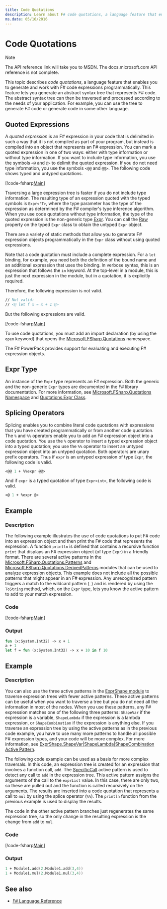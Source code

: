 ```yaml
---
title: Code Quotations
description: Learn about F# code quotations, a language feature that enables you to generate and work with F# code expressions programmatically.
ms.date: 05/16/2016
---
```

# Code Quotations

> [!NOTE]
> The API reference link will take you to MSDN.  The docs.microsoft.com API reference is not complete.

This topic describes *code quotations*, a language feature that enables you to generate and work with F# code expressions programmatically. This feature lets you generate an abstract syntax tree that represents F# code. The abstract syntax tree can then be traversed and processed according to the needs of your application. For example, you can use the tree to generate F# code or generate code in some other language.

## Quoted Expressions

A *quoted expression* is an F# expression in your code that is delimited in such a way that it is not compiled as part of your program, but instead is compiled into an object that represents an F# expression. You can mark a quoted expression in one of two ways: either with type information or without type information. If you want to include type information, you use the symbols `<@` and `@>` to delimit the quoted expression. If you do not need type information, you use the symbols `<@@` and `@@>`. The following code shows typed and untyped quotations.

[!code-fsharp[Main](../../../samples/snippets/fsharp/lang-ref-3/snippet501.fs)]

Traversing a large expression tree is faster if you do not include type information. The resulting type of an expression quoted with the typed symbols is `Expr<'T>`, where the type parameter has the type of the expression as determined by the F# compiler's type inference algorithm. When you use code quotations without type information, the type of the quoted expression is the non-generic type [Expr](https://msdn.microsoft.com/library/ed6a2caf-69d4-45c2-ab97-e9b3be9bce65). You can call the [Raw](https://msdn.microsoft.com/library/47fb94f1-e77f-4c68-aabc-2b0ba40d59c2) property on the typed `Expr` class to obtain the untyped `Expr` object.

There are a variety of static methods that allow you to generate F# expression objects programmatically in the `Expr` class without using quoted expressions.

Note that a code quotation must include a complete expression. For a `let` binding, for example, you need both the definition of the bound name and an additional expression that uses the binding. In verbose syntax, this is an expression that follows the `in` keyword. At the top-level in a module, this is just the next expression in the module, but in a quotation, it is explicitly required.

Therefore, the following expression is not valid.

```fsharp
// Not valid:
// <@ let f x = x + 1 @>
```

But the following expressions are valid.

[!code-fsharp[Main](../../../samples/snippets/fsharp/lang-ref-3/snippet502.fs)]

To use code quotations, you must add an import declaration (by using the `open` keyword) that opens the [Microsoft.FSharp.Quotations](https://msdn.microsoft.com/library/e9ce8a3a-e00c-4190-bad5-cce52ee089b2) namespace.

The F# PowerPack provides support for evaluating and executing F# expression objects.

## Expr Type

An instance of the `Expr` type represents an F# expression. Both the generic and the non-generic `Expr` types are documented in the F# library documentation. For more information, see [Microsoft.FSharp.Quotations Namespace](https://msdn.microsoft.com/visualfsharpdocs/conceptual/microsoft.fsharp.quotations-namespace-%5bfsharp%5d) and [Quotations.Expr Class](https://msdn.microsoft.com/visualfsharpdocs/conceptual/quotations.expr-class-%5bfsharp%5d).

## Splicing Operators

Splicing enables you to combine literal code quotations with expressions that you have created programmatically or from another code quotation. The `%` and `%%` operators enable you to add an F# expression object into a code quotation. You use the `%` operator to insert a typed expression object into a typed quotation; you use the `%%` operator to insert an untyped expression object into an untyped quotation. Both operators are unary prefix operators. Thus if `expr` is an untyped expression of type `Expr`, the following code is valid.

```fsharp
<@@ 1 + %%expr @@>
```

And if `expr` is a typed quotation of type `Expr<int>`, the following code is valid.

```fsharp
<@ 1 + %expr @>
```

## Example

### Description

The following example illustrates the use of code quotations to put F# code into an expression object and then print the F# code that represents the expression. A function `println` is defined that contains a recursive function `print` that displays an F# expression object (of type `Expr`) in a friendly format. There are several active patterns in the [Microsoft.FSharp.Quotations.Patterns](https://msdn.microsoft.com/library/093944a9-c752-403a-8983-5fcd5dbf92a4) and [Microsoft.FSharp.Quotations.DerivedPatterns](https://msdn.microsoft.com/library/d2434a6e-ae7b-4f3d-b567-c162938bc9cd) modules that can be used to analyze expression objects. This example does not include all the possible patterns that might appear in an F# expression. Any unrecognized pattern triggers a match to the wildcard pattern (`_`) and is rendered by using the `ToString` method, which, on the `Expr` type, lets you know the active pattern to add to your match expression.

### Code

[!code-fsharp[Main](../../../samples/snippets/fsharp/lang-ref-3/snippet601.fs)]

### Output

```fsharp
fun (x:System.Int32) -> x + 1
a + 1
let f = fun (x:System.Int32) -> x + 10 in f 10
```

## Example

### Description

You can also use the three active patterns in the [ExprShape module](https://msdn.microsoft.com/library/7685150e-2432-4d39-9338-57292eff18de) to traverse expression trees with fewer active patterns. These active patterns can be useful when you want to traverse a tree but you do not need all the information in most of the nodes. When you use these patterns, any F# expression matches one of the following three patterns: `ShapeVar` if the expression is a variable, `ShapeLambda` if the expression is a lambda expression, or `ShapeCombination` if the expression is anything else. If you traverse an expression tree by using the active patterns as in the previous code example, you have to use many more patterns to handle all possible F# expression types, and your code will be more complex. For more information, see [ExprShape.ShapeVar&#124;ShapeLambda&#124;ShapeCombination Active Pattern](https://msdn.microsoft.com/visualfsharpdocs/conceptual/exprshape.shapevarhshapelambdahshapecombination-active-pattern-%5bfsharp%5d).

The following code example can be used as a basis for more complex traversals. In this code, an expression tree is created for an expression that involves a function call, `add`. The [SpecificCall](https://msdn.microsoft.com/library/05a77b21-20fe-4b9a-8e07-aa999538198d) active pattern is used to detect any call to `add` in the expression tree. This active pattern assigns the arguments of the call to the `exprList` value. In this case, there are only two, so these are pulled out and the function is called recursively on the arguments. The results are inserted into a code quotation that represents a call to `mul` by using the splice operator (`%%`). The `println` function from the previous example is used to display the results.

The code in the other active pattern branches just regenerates the same expression tree, so the only change in the resulting expression is the change from `add` to `mul`.

### Code

[!code-fsharp[Main](../../../samples/snippets/fsharp/lang-ref-3/snippet701.fs)]

### Output

```fsharp
1 + Module1.add(2,Module1.add(3,4))
1 + Module1.mul(2,Module1.mul(3,4))
```

## See also

- [F# Language Reference](index.md)